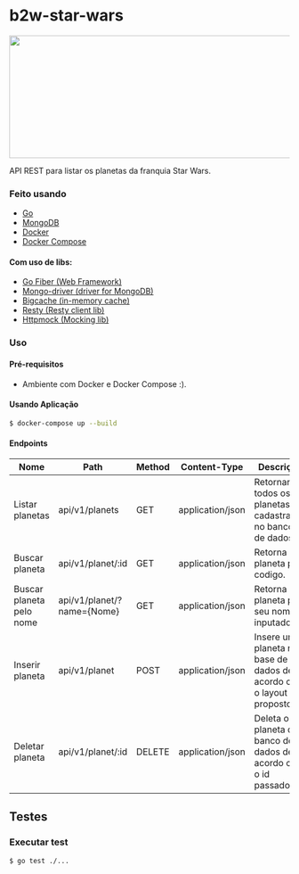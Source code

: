 # b2w-star-wars

<p align="center">
  <img src="https://logos-download.com/wp-content/uploads/2016/09/Star_Wars_logo-1-700x300.png" width="800" height="220">
</p>

API REST para listar os planetas da franquia Star Wars.


### Feito usando

* [Go](https://golang.org/)
* [MongoDB](https://www.mongodb.com/)
* [Docker](https://www.docker.com/)
* [Docker Compose](https://docs.docker.com/compose/)

#### Com uso de libs:

* [Go Fiber (Web Framework)](https://github.com/gofiber/fiber)
* [Mongo-driver (driver for MongoDB)](https://github.com/mongodb/mongo-go-driver)
* [Bigcache (in-memory cache)](https://github.com/allegro/bigcache)
* [Resty (Resty client lib)](https://github.com/go-resty/resty)
* [Httpmock (Mocking lib)](https://github.com/jarcoal/httpmock)

### Uso

#### Pré-requisitos

* Ambiente com Docker e Docker Compose :).

#### Usando Aplicação

```bash
$ docker-compose up --build
```

#### Endpoints


| Nome | Path | Method | Content-Type | Descrição |
| ------ | ------ | ------ | ------ | ------ |
| Listar planetas| api/v1/planets | GET | application/json | Retornar todos os planetas cadastrados no banco de dados. |
| Buscar planeta| api/v1/planet/:id | GET | application/json | Retorna o planeta pelo codigo. |
| Buscar planeta pelo nome| api/v1/planet/?name={Nome} | GET | application/json | Retorna o planeta pelo seu nome inputado. |
| Inserir planeta | api/v1/planet | POST | application/json | Insere um planeta na base de dados de acordo com o layout proposto. |
| Deletar planeta | api/v1/planet/:id | DELETE | application/json | Deleta o planeta do banco de dados de acordo com o id passado. |

## Testes

### Executar test
```bash
$ go test ./...
```